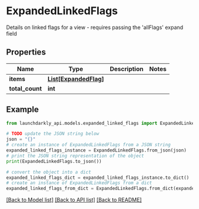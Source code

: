 # ExpandedLinkedFlags

Details on linked flags for a view - requires passing the 'allFlags' expand field

## Properties

Name | Type | Description | Notes
------------ | ------------- | ------------- | -------------
**items** | [**List[ExpandedFlag]**](ExpandedFlag.md) |  | 
**total_count** | **int** |  | 

## Example

```python
from launchdarkly_api.models.expanded_linked_flags import ExpandedLinkedFlags

# TODO update the JSON string below
json = "{}"
# create an instance of ExpandedLinkedFlags from a JSON string
expanded_linked_flags_instance = ExpandedLinkedFlags.from_json(json)
# print the JSON string representation of the object
print(ExpandedLinkedFlags.to_json())

# convert the object into a dict
expanded_linked_flags_dict = expanded_linked_flags_instance.to_dict()
# create an instance of ExpandedLinkedFlags from a dict
expanded_linked_flags_from_dict = ExpandedLinkedFlags.from_dict(expanded_linked_flags_dict)
```
[[Back to Model list]](../README.md#documentation-for-models) [[Back to API list]](../README.md#documentation-for-api-endpoints) [[Back to README]](../README.md)


